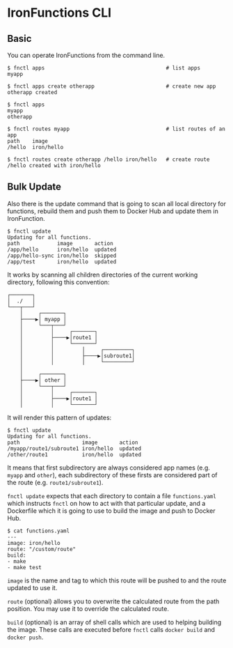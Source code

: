 # IronFunctions CLI


## Basic
You can operate IronFunctions from the command line.

```ShellSession
$ fnctl apps                                       # list apps
myapp

$ fnctl apps create otherapp                       # create new app
otherapp created

$ fnctl apps
myapp
otherapp

$ fnctl routes myapp                               # list routes of an app
path	image
/hello	iron/hello

$ fnctl routes create otherapp /hello iron/hello   # create route
/hello created with iron/hello
```

## Bulk Update

Also there is the update command that is going to scan all local directory for
functions, rebuild them and push them to Docker Hub and update them in
IronFunction.

```ShellSession
$ fnctl update
Updating for all functions.
path    	    image    	action
/app/hello	    iron/hello 	updated
/app/hello-sync	iron/hello 	skipped
/app/test	    iron/hello 	updated
```

It works by scanning all children directories of the current working directory,
following this convention:

<pre><code>┌───────┐
│  ./   │
└───┬───┘
    │     ┌───────┐
    ├────▶│ myapp │
    │     └───┬───┘
    │         │     ┌───────┐
    │         ├────▶│route1 │
    │         │     └───────┘
    │         │         │     ┌─────────┐
    │         │         ├────▶│subroute1│
    │         │         │     └─────────┘
    │
    │     ┌───────┐
    ├────▶│ other │
    │     └───┬───┘
    │         │     ┌───────┐
    │         ├────▶│route1 │
    │         │     └───────┘</code></pre>


It will render this pattern of updates:

```ShellSession
$ fnctl update
Updating for all functions.
path    	            image    	action
/myapp/route1/subroute1	iron/hello 	updated
/other/route1	        iron/hello 	updated
```

It means that first subdirectory are always considered app names (e.g. `myapp`
and `other`), each subdirectory of these firsts are considered part of the route
(e.g. `route1/subroute1`).

`fnctl update` expects that each directory to contain a file `functions.yaml`
which instructs `fnctl` on how to act with that particular update, and a
Dockerfile which it is going to use to build the image and push to Docker Hub.

```
$ cat functions.yaml
---
image: iron/hello
route: "/custom/route"
build:
- make
- make test
```

`image` is the name and tag to which this route will be pushed to and the route
updated to use it.

`route` (optional) allows you to overwrite the calculated route from the path
position. You may use it to override the calculated route.

`build` (optional) is an array of shell calls which are used to helping building
the image. These calls are executed before `fnctl` calls `docker build` and
`docker push`.

